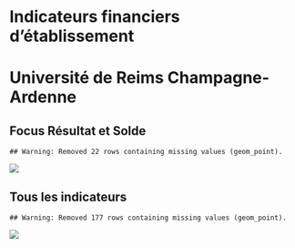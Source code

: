 Indicateurs financiers d’établissement
================

# Université de Reims Champagne-Ardenne

## Focus Résultat et Solde

    ## Warning: Removed 22 rows containing missing values (geom_point).

![](université_de_reims_champagne_ardenne_files/figure-gfm/etab.focus-1.png)<!-- -->

## Tous les indicateurs

    ## Warning: Removed 177 rows containing missing values (geom_point).

![](université_de_reims_champagne_ardenne_files/figure-gfm/etab-1.png)<!-- -->
